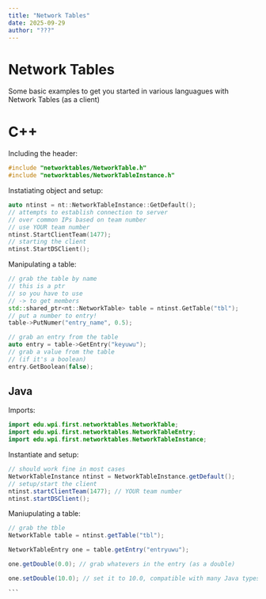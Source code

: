 ```yaml
---
title: "Network Tables"
date: 2025-09-29
author: "???"
---
```


# Network Tables

Some basic examples to get you started in various languagues with Network Tables (as a client)

# C++

Including the header:
```c++
#include "networktables/NetworkTable.h"
#include "networktables/NetworkTableInstance.h"
```

Instatiating object and setup:
```c++
auto ntinst = nt::NetworkTableInstance::GetDefault();
// attempts to establish connection to server
// over common IPs based on team number
// use YOUR team number
ntinst.StartClientTeam(1477);
// starting the client
ntinst.StartDSClient();
```

Manipulating a table:
```c++
// grab the table by name
// this is a ptr
// so you have to use
// -> to get members
std::shared_ptr<nt::NetworkTable> table = ntinst.GetTable("tbl");
// put a number to entry!
table->PutNumer("entry_name", 0.5);

// grab an entry from the table
auto entry = table->GetEntry("keyuwu");
// grab a value from the table
// (if it's a boolean)
entry.GetBoolean(false);
```

## Java

Imports:
```java
import edu.wpi.first.networktables.NetworkTable;
import edu.wpi.first.networktables.NetworkTableEntry;
import edu.wpi.first.networktables.NetworkTableInstance;
```

Instantiate and setup:
```java
// should work fine in most cases
NetworkTableInstance ntinst = NetworkTableInstance.getDefault();
// setup/start the client
ntinst.startClientTeam(1477); // YOUR team number
ntinst.startDSClient();
```

Maniupulating a table:
````java
// grab the tble
NetworkTable table = ntinst.getTable("tbl");

NetworkTableEntry one = table.getEntry("entryuwu");

one.getDouble(0.0); // grab whatevers in the entry (as a double)

one.setDouble(10.0); // set it to 10.0, compatible with many Java types

```